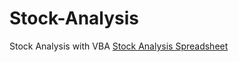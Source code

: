 # Stock-Analysis
Stock Analysis with VBA
[Stock Analysis Spreadsheet](C:\Users\Greg.Finin\Desktop\Test.xlsx)
